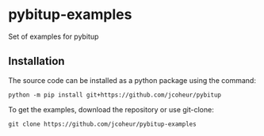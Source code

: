 # pybitup-examples
 Set of examples for pybitup

 ## Installation 
The source code can be installed as a python package using the command: 

```
python -m pip install git+https://github.com/jcoheur/pybitup    
```

To get the examples, download the repository or use git-clone: 

```
git clone https://github.com/jcoheur/pybitup-examples
```

